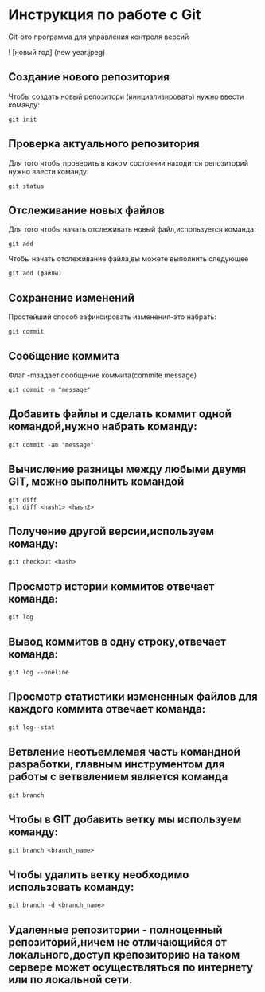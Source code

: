 # Инструкция по работе с Git

Git-это программа для управления контроля версий

! [новый год] (new year.jpeg)

## Создание нового репозитория

Чтобы создать новый репозитори (инициализировать) нужно ввести команду:

    git init    

## Проверка актуального репозитория

Для того чтобы проверить в каком состоянии находится репозиторий нужно ввести команду:

    git status

## Отслеживание новых файлов

Для того чтобы начать отслеживать новый файл,используется команда:

    git add

Чтобы начать отслеживание файла,вы можете выполнить следующее

    git add (файлы)

## Сохранение изменений

Простейший способ зафиксировать изменения-это набрать:

    git commit

## Сообщение коммита
Флаг -mзадает сообщение коммита(commite message)

    git commit -m "message"

## Добавить файлы и сделать коммит одной командой,нужно набрать команду:

    git commit -am "message"


 ## Вычисление разницы между любыми двумя GIT, можно выполнить командой

    git diff
    git diff <hash1> <hash2>


## Получение другой версии,используем команду:

    git checkout <hash>


## Просмотр истории коммитов отвечает команда:

    git log


## Вывод коммитов в одну строку,отвечает команда:

    git log --oneline


## Просмотр статистики измененных файлов для каждого коммита отвечает команда:

    git log--stat


## Ветвление неотьемлемая часть командной разработки, главным инструментом для работы с ветввлением является команда
 
    git branch

## Чтобы в GIT добавить ветку мы используем команду:


    git branch <branch_name>


## Чтобы удалить ветку необходимо использовать команду:

    git branch -d <branch_name>

## Удаленные репозитории - полноценный репозиторий,ничем не отличающийся от локального,доступ крепозиторию на таком сервере может осуществляться по интернету или по локальной сети.
